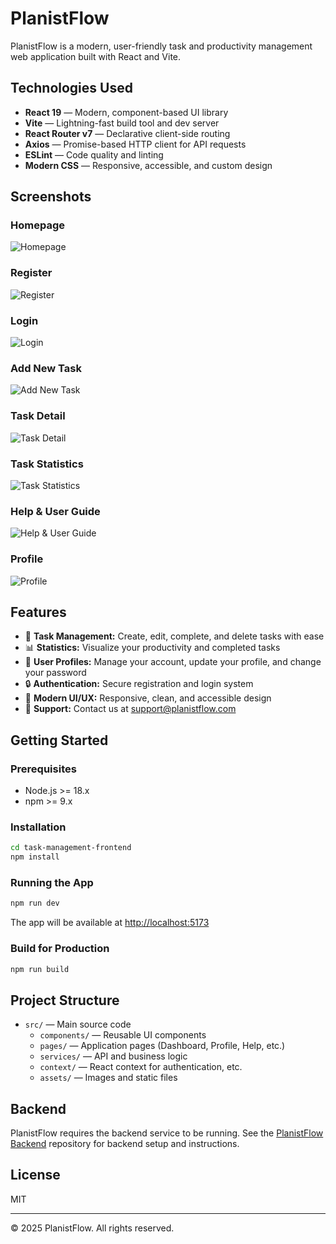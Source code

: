 # PlanistFlow

PlanistFlow is a modern, user-friendly task and productivity management web application built with React and Vite.

## Technologies Used

- **React 19** — Modern, component-based UI library
- **Vite** — Lightning-fast build tool and dev server
- **React Router v7** — Declarative client-side routing
- **Axios** — Promise-based HTTP client for API requests
- **ESLint** — Code quality and linting
- **Modern CSS** — Responsive, accessible, and custom design

## Screenshots

### Homepage
![Homepage](./screenshots/homepage.png)

### Register
![Register](./screenshots/register.png)

### Login
![Login](./screenshots/login.png)

### Add New Task
![Add New Task](./screenshots/add-new-task.png)

### Task Detail
![Task Detail](./screenshots/task-detail.png)

### Task Statistics
![Task Statistics](./screenshots/statistics.png)

### Help & User Guide
![Help & User Guide](./screenshots/help.png)

### Profile
![Profile](./screenshots/profile.png)

## Features

- 📝 **Task Management:** Create, edit, complete, and delete tasks with ease
- 📊 **Statistics:** Visualize your productivity and completed tasks
- 👤 **User Profiles:** Manage your account, update your profile, and change your password
- 🔒 **Authentication:** Secure registration and login system
- 🌙 **Modern UI/UX:** Responsive, clean, and accessible design
- 📨 **Support:** Contact us at [support@planistflow.com](mailto:support@planistflow.com)

## Getting Started

### Prerequisites
- Node.js >= 18.x
- npm >= 9.x

### Installation

```bash
cd task-management-frontend
npm install
```

### Running the App

```bash
npm run dev
```

The app will be available at [http://localhost:5173](http://localhost:5173)

### Build for Production

```bash
npm run build
```

## Project Structure

- `src/` — Main source code
  - `components/` — Reusable UI components
  - `pages/` — Application pages (Dashboard, Profile, Help, etc.)
  - `services/` — API and business logic
  - `context/` — React context for authentication, etc.
  - `assets/` — Images and static files

## Backend
PlanistFlow requires the backend service to be running. See the [PlanistFlow Backend](https://github.com/hsynkbulut/PlanistFlow-Backend) repository for backend setup and instructions.

## License
MIT

---

© 2025 PlanistFlow. All rights reserved.
